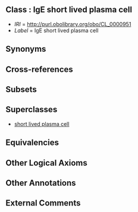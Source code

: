 
## Class : IgE short lived plasma cell

 * *IRI* = http://purl.obolibrary.org/obo/CL_0000951
 * *Label* = IgE short lived plasma cell

## Synonyms


## Cross-references


## Subsets


## Superclasses

 * [short lived plasma cell](../../CL/75/CL_0000975.md)

## Equivalencies


## Other Logical Axioms


## Other Annotations


## External Comments

